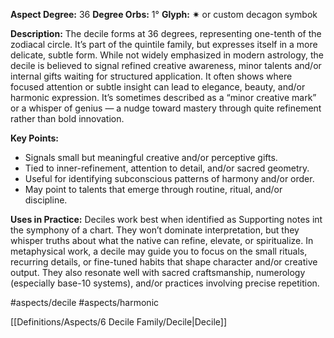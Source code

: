 **Aspect Degree:** 36
**Degree Orbs:** 1°
**Glyph:** ✷ or custom decagon symbok

**Description:**
The decile forms at 36 degrees, representing one-tenth of the zodiacal circle. It’s part of the quintile family, but expresses itself in a more delicate, subtle form. While not widely emphasized in modern astrology, the decile is believed to signal refined creative awareness, minor talents and/or internal gifts waiting for structured application. 
It often shows where focused attention or subtle insight can lead to elegance, beauty, and/or harmonic expression. It’s sometimes described as a “minor creative mark” or a whisper of genius — a nudge toward mastery through quite refinement rather than bold innovation. 

**Key Points:**
- Signals small but meaningful creative and/or perceptive gifts. 
- Tied to inner-refinement, attention to detail, and/or sacred geometry. 
- Useful for identifying subconscious patterns of harmony and/or order. 
- May point to talents that emerge through routine, ritual, and/or discipline. 

**Uses in Practice:** 
Deciles work best when identified as Supporting notes int the symphony of a chart. They won’t dominate interpretation, but they whisper truths about what the native can refine, elevate, or spiritualize. In metaphysical work, a decile may guide you to focus on the small rituals, recurring details, or fine-tuned habits that shape character and/or creative output.
They also resonate well with sacred craftsmanship, numerology (especially base-10 systems), and/or practices involving precise repetition.

#aspects/decile #aspects/harmonic

[[Definitions/Aspects/6 Decile Family/Decile|Decile]]